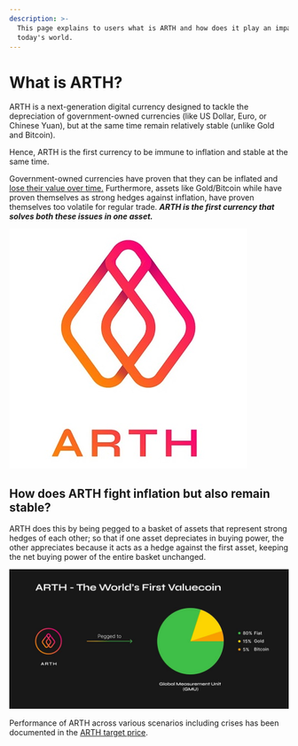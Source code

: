 ```yaml
---
description: >-
  This page explains to users what is ARTH and how does it play an impact in
  today's world.
---
```


# What is ARTH?

ARTH is a next-generation digital currency designed to tackle the depreciation of government-owned currencies \(like US Dollar, Euro, or Chinese Yuan\), but at the same time remain relatively stable \(unlike Gold and Bitcoin\).

Hence, ARTH is the first currency to be immune to inflation and stable at the same time.

Government-owned currencies have proven that they can be inflated and[ lose their value over time.](../the-money-illusion.md) Furthermore, assets like Gold/Bitcoin while have proven themselves as strong hedges against inflation, have proven themselves too volatile for regular trade. _**ARTH is the first currency that solves both these issues in one asset.**_

![](../.gitbook/assets/mahadao-asset-10%20%282%29.jpg)

## How does ARTH fight inflation but also remain stable? 

ARTH does this by being pegged to a basket of assets that represent strong hedges of each other; so that if one asset depreciates in buying power, the other appreciates because it acts as a hedge against the first asset, keeping the net buying power of the entire basket unchanged.

![](../.gitbook/assets/image%20%2868%29.png)

Performance of ARTH across various scenarios including crises has been documented in the [ARTH target price](what-is-the-global-measurement-uni-gmu.md). 

